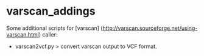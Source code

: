 # varscan_addings
Some additional scripts for [varscan] (http://varscan.sourceforge.net/using-varscan.html) caller:
  - varscan2vcf.py > convert varscan output to VCF format.
